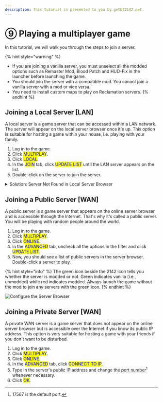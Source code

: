 ```yaml
---
description: This tutorial is presented to you by getbf2142.net.
---
```


# ⑨ Playing a multiplayer game

In this tutorial, we will walk you through the steps to join a server.

{% hint style="warning" %}
* If you are joining a vanilla server, you must unselect all the modded options such as Remaster Mod, Blood Patch and HUD-Fix in the launcher before launching the game.
* You should join the server with a compatible mod. You cannot join a vanilla server with a mod or vice versa.
* You need to install custom maps to play on Reclamation servers.
{% endhint %}

## Joining a Local Server \[LAN]

A local server is a game server that can be accessed within a LAN network. The server will appear on the local server browser once it's up. This option is suitable for hosting a game within your house, i.e. playing with your family.

1. Log in to the game.
2. Click <mark style="color:blue;">MULTIPLAY</mark>.
3. Click <mark style="color:blue;">LOCAL</mark>.
4. In the <mark style="color:blue;">JOIN</mark> tab, click <mark style="color:blue;">UPDATE LIST</mark> until the LAN server appears on the list.
5. ​Double-click on the server to join the server.

<details>

<summary>Solution: Server Not Found in Local Server Browser</summary>

Make sure the one who hosts the server is within your LAN network. The server becomes a modded server if the server hoster launched the game with a mod.

If the above does not work for you, for example, you cannot find the server on the local server browser even after the server is up, then follow these steps:

Click "**ONLINE**". In the "**ADVANCED**" tab, click "**CONNECT TO IP**". Type in the server's local IP address. Click "**OK**".

A local IP address is usually in the pattern of 192.168.x.x. The server hoster will know his or her local IP address on the loading screen once the server is launched.

But have you ever wondered why? Like why your LAN server just doesn't show up in the local server browser, or why you just can't see your friend's server!

Most probably, it's because your PC is having multiple network adapters, especially when you have applications like Hamachi, VirtualBox or VMWare installed.

The simplest solution is to disable all other network adapters except the one for your current network.&#x20;

1. To do so, go to "**Network and Sharing Center**" in your control panel.&#x20;
2. Choose "**Change adapter**" settings.&#x20;
3. Right-click on the adapter that you want to disable and click "**Disable**".&#x20;
4. Check this on your server computer first, followed by the computers connecting to the server.

Reference: [https://superuser.com/questions/610733/networking-games-cant-see-join-anyone-elses-lan-servers-unless-i-host](https://superuser.com/questions/610733/networking-games-cant-see-join-anyone-elses-lan-servers-unless-i-host)

</details>

## Joining a Public Server \[WAN]

​A public server is a game server that appears on the online server browser and is accessible through the Internet. That's why it's called a public server. You will be playing with random people around the world.

1. Log in to the game.
2. Click <mark style="color:blue;">MULTIPLAY</mark>.
3. Click <mark style="color:blue;">ONLINE</mark>.
4. In the <mark style="color:blue;">ADVANCED</mark> tab, uncheck all the options in the filter and click <mark style="color:blue;">UPDATE LIST</mark>.
5. Now, you should see a list of public servers in the server browser. Double-click a server to play.

{% hint style="info" %}
​The green icon beside the 2142 icon tells you whether the server is modded or not. Green indicates vanilla (i.e., unmodded) while red indicates modded. Always launch the game without the mod to join any servers with the green icon.
{% endhint %}

![Configure the Server Browser](../.gitbook/assets/pic7\_orig.png)

## Joining a Private Server \[WAN]

A private WAN server is a game server that does not appear on the online server browser but is accessible over the Internet if you know its public IP address. This option is very suitable for hosting a game with your friends if you don't want to be disturbed.

1. Log in to the game.
2. Click <mark style="color:blue;">MULTIPLAY</mark>.
3. Click <mark style="color:blue;">ONLINE</mark>.
4. In the <mark style="color:blue;">ADVANCED</mark> tab, click <mark style="color:blue;">CONNECT TO IP</mark>.
5. Type in the server's public IP address and change the [port number](#user-content-fn-1)[^1] whenever necessary.
6. Click <mark style="color:blue;">OK</mark>.

[^1]: 17567 is the default port.
